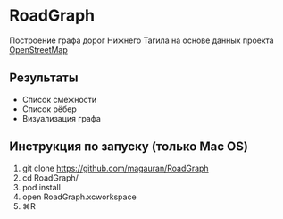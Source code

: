 # RoadGraph

Построение графа дорог Нижнего Тагила на основе данных проекта [OpenStreetMap](https://www.openstreetmap.org/)

## Результаты
+ Список смежности
+ Список рёбер
+ Визуализация графа

## Инструкция по запуску (только Mac OS)
1. git clone https://github.com/magauran/RoadGraph
2. cd RoadGraph/
3. pod install
4. open RoadGraph.xcworkspace
5. ⌘R
